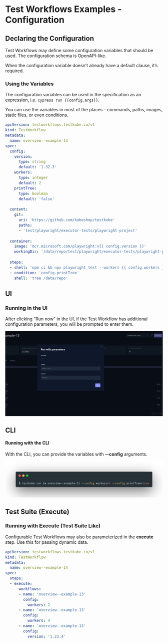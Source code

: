 # Test Workflows Examples - Configuration

## Declaring the Configuration

Test Workflows may define some configuration variables that should be used.
The configuration schema is OpenAPI-like.

When the configuration variable doesn’t already have a default clause, it’s required.

### Using the Variables

The configuration variables can be used in the specification as an expression, i.e. `cypress run {{config.args}}`.

You can use the variables in most of the places - commands, paths, images, static files, or even conditions.

```yaml
apiVersion: testworkflows.testkube.io/v1
kind: TestWorkflow
metadata:
  name: overview--example-13
spec:
  config:
    version:
      type: string
      default: '1.32.3'
    workers:
      type: integer
      default: 2
    printTree:
      type: boolean
      default: 'false'

  content:
    git:
      uri: 'https://github.com/kubeshop/testkube'
      paths:
      - 'test/playwright/executor-tests/playwright-project'

  container:
    image: 'mcr.microsoft.com/playwright:v{{ config.version }}'
    workingDir: '/data/repo/test/playwright/executor-tests/playwright-project'

  steps:
  - shell: 'npm ci && npx playwright test --workers {{ config.workers }}'
  - condition: 'config.printTree'
    shell: 'tree /data/repo'
```    

## UI

### Running in the UI

After clicking “Run now” in the UI, if the Test Workflow has additional configuration parameters, you will be prompted to enter them.

![Running in the UI](../img/run-in-the-ui.png) 

## CLI  

#### Running with the CLI

With the CLI, you can provide the variables with **--config** arguments. 

![Running with CLI](../img/running-with-cli.png) 

## Test Suite (Execute)

### Running with Execute (Test Suite Like)

Configurable Test Workflows may also be parameterized in the **execute** step. Use this for passing dynamic data.

```yaml
apiVersion: testworkflows.testkube.io/v1
kind: TestWorkflow
metadata:
  name: overview--example-14
spec:
  steps:
  - execute:
      workflows:
      - name: 'overview--example-13'
        config:
          workers: 2
      - name: 'overview--example-13'
        config:
          workers: 4
      - name: 'overview--example-13'
        config:
          version: '1.23.4'
```          
